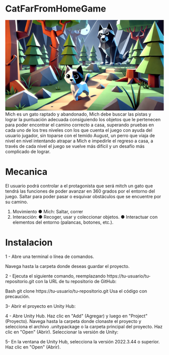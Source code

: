 # CatFarFromHomeGame
![Logo de mi proyecto](https://github.com/Entornos-Virtuales-N/CatFarFromHomeGame/blob/acfcb9d13b03a82a8cde19c7af26ab84fb7448b6/Fondo1.png)
Mich es un gato raptado y abandonado, Mich debe buscar las pistas y lograr la puntuación
adecuada consiguiendo los objetos que le pertenecen para poder encontrar el camino
correcto a casa, superando pruebas en cada uno de los tres niveles con los que cuenta el
juego con ayuda del usuario jugador, sin toparse con el temido August, un perro que viaja
de nivel en nivel intentando atrapar a Mich e impedirle el regreso a casa, a través de cada
nivel el juego se vuelve más difícil y un desafío más complicado de lograr.

# Mecanica
El usuario podrá controlar a el protagonista que será mitch un gato que tendrá las funciones
de poder avanzar en 360 grados por el entorno del juego.
Saltar para poder pasar o esquivar obstáculos que se encuentre por su camino.
1. Movimiento
● Mich: Saltar, correr
2. Interacción:
● Recoger, usar y coleccionar objetos.
● Interactuar con elementos del entorno (palancas, botones, etc.).

# Instalacion

1 - Abre una terminal o línea de comandos.

Navega hasta la carpeta donde deseas guardar el proyecto.

2 - Ejecuta el siguiente comando, reemplazando https://tu-usuario/tu-repositorio.git con la URL de tu repositorio de GitHub:

Bash
git clone https://tu-usuario/tu-repositorio.git
Usa el código con precaución.

3- Abrir el proyecto en Unity Hub:

4 - Abre Unity Hub.
Haz clic en "Add" (Agregar) y luego en "Project" (Proyecto).
Navega hasta la carpeta donde clonaste el proyecto y selecciona el archivo .unitypackage o la carpeta principal del proyecto.
Haz clic en "Open" (Abrir).
Seleccionar la versión de Unity:

5- En la ventana de Unity Hub, selecciona la versión 2022.3.44 o superior.
Haz clic en "Open" (Abrir).
